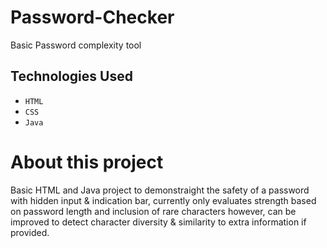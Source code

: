 # Password-Checker

Basic Password complexity tool 

## Technologies Used

* `HTML`
* `CSS`
* `Java`

# About this project 

Basic HTML and Java project to demonstraight the safety of a password with hidden input & indication bar,
currently only evaluates strength based on password length and inclusion of rare characters however,
can be improved to detect character diversity & similarity to extra information if provided. 

